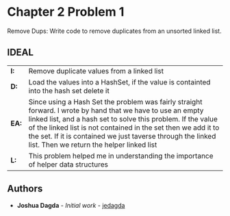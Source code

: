 # Chapter 2 Problem 1

Remove Dups: Write code to remove duplicates from an unsorted linked list.

## IDEAL 
 <table style="width:100%">
  <tr>
    <td><B>I:</B></td>
   <td>Remove duplicate values from a linked list</td>
    <tr>
    <td><B>D:</B></td>
    <td>Load the values into a HashSet, if the value is containted into the hash set delete it</td>
  </tr>
  <tr>
    <td><B>EA:</B></td>
    <td> Since using a Hash Set the problem was fairly straight forward. I wrote by hand that we have to use an empty linked list, and a hash set to solve this problem. If the value of the linked list is not contained in the set then we add it to the set. If it is contained we just taverse through the linked list. Then we return the helper linked list</td>
  </tr>
  <tr>
    <td><B>L:</B></td>
    <td>This problem helped me in understanding the importance of helper data structures</td>
  </tr>
</table> 

## Authors

* **Joshua Dagda** - *Initial work* - [jedagda](https://github.com/jedagda)



